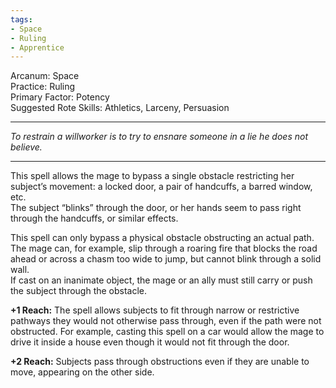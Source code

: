 ```yaml
---
tags:
- Space
- Ruling
- Apprentice
---
```


Arcanum: Space\
Practice: Ruling\
Primary Factor: Potency\
Suggested Rote Skills: Athletics, Larceny, Persuasion

---

_To restrain a willworker is to try to ensnare someone in a lie he does not believe._

---

This spell allows the mage to bypass a single obstacle restricting her subject’s movement: a locked door, a pair of handcuffs, a barred window, etc.\
The subject “blinks” through the door, or her hands seem to pass right through the handcuffs, or similar effects.

This spell can only bypass a physical obstacle obstructing an actual path. The mage can, for example, slip through a roaring fire that blocks the road ahead or across a chasm too wide to jump, but cannot blink through a solid wall.\
If cast on an inanimate object, the mage or an ally must still carry or push the subject through the obstacle.

**+1 Reach:** The spell allows subjects to fit through narrow or restrictive pathways they would not otherwise pass through, even if the path were not obstructed. For example, casting this spell on a car would allow the mage to drive it inside a house even though it would not fit through the door.

**+2 Reach:** Subjects pass through obstructions even if they are unable to move, appearing on the other side.